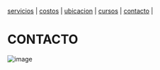 [servicios](./servicios.md) | [costos](./costos.md) | [ubicacion](./ubicacion.md) | [cursos](./cursos.md) | [contacto](./contacto.md) | 

# CONTACTO 

![image](https://user-images.githubusercontent.com/100151866/158484877-02401123-0144-4dfe-abc4-d020a4027ee3.png)


